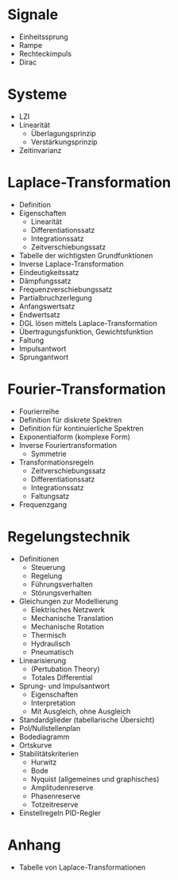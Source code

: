 # Signale
  * Einheitssprung
  * Rampe
  * Rechteckimpuls
  * Dirac 

# Systeme
  * LZI
  * Linearität 
    * Überlagungsprinzip
    * Verstärkungsprinzip
  * Zeitinvarianz

# Laplace-Transformation
  * Definition
  * Eigenschaften 
    * Linearität
    * Differentiationssatz
    * Integrationssatz
    * Zeitverschiebungssatz
  * Tabelle der wichtigsten Grundfunktionen
  * Inverse Laplace-Transformation
  * Eindeutigkeitssatz
  * Dämpfungssatz
  * Frequenzverschiebungssatz
  * Partialbruchzerlegung
  * Anfangswertsatz
  * Endwertsatz 
  * DGL lösen mittels Laplace-Transformation
  * Übertragungsfunktion, Gewichtsfunktion
  * Faltung
  * Impulsantwort
  * Sprungantwort

# Fourier-Transformation
  * Fourierreihe 
  * Definition für diskrete Spektren
  * Definition für kontinuierliche Spektren
  * Exponentialform (komplexe Form)
  * Inverse Fouriertransformation
    * Symmetrie
  * Transformationsregeln
    * Zeitverschiebungssatz
    * Differentiationssatz
    * Integrationssatz
    * Faltungsatz
  * Frequenzgang

# Regelungstechnik
  * Definitionen
    * Steuerung
    * Regelung
    * Führungsverhalten
    * Störungsverhalten
  * Gleichungen zur Modellierung
    * Elektrisches Netzwerk
    * Mechanische Translation
    * Mechanische Rotation
    * Thermisch
    * Hydraulisch
    * Pneumatisch
  * Linearisierung
    * (Pertubation Theory)
    * Totales Differential
  * Sprung- und Impulsantwort
    * Eigenschaften
    * Interpretation
    * Mit Ausgleich, ohne Ausgleich
  * Standardglieder (tabellarische Übersicht)
  * Pol/Nullstellenplan
  * Bodediagramm
  * Ortskurve
  * Stabilitätskriterien
    * Hurwitz
    * Bode
    * Nyquist (allgemeines und graphisches)
    * Amplitudenreserve
    * Phasenreserve
    * Totzeitreserve
  * Einstellregeln PID-Regler

# Anhang
  * Tabelle von Laplace-Transformationen 
